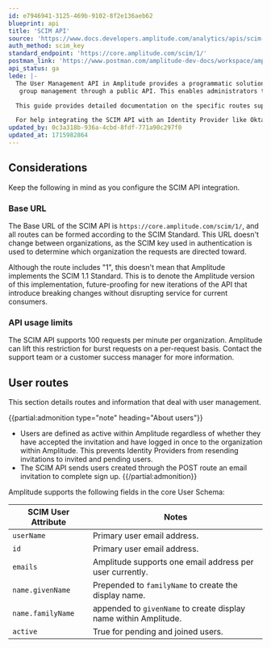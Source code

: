 ```yaml
---
id: e7946941-3125-469b-9102-8f2e136aeb62
blueprint: api
title: 'SCIM API'
source: 'https://www.docs.developers.amplitude.com/analytics/apis/scim-api/'
auth_method: scim_key
standard_endpoint: 'https://core.amplitude.com/scim/1/'
postman_link: 'https://www.postman.com/amplitude-dev-docs/workspace/amplitude-developers/folder/20044411-4e4ab138-2055-4ed8-be5f-2b28c4c17c7f?action=share&source=copy-link&creator=29131806&ctx=documentation'
api_status: ga
lede: |-
  The User Management API in Amplitude provides a programmatic solution to provisioning and
   group management through a public API. This enables administrators to manage their organizations at scale and integrate the provisioning process with other tools, including Identity Providers.

  This guide provides detailed documentation on the specific routes supported by Amplitude's implementation of the [System for Cross-domain Identity Management (SCIM) 2.0 Standard](http://www.simplecloud.info/#Specification). This guide pays specific attention to any details useful for debugging issues with a SCIM integration.

  For help integrating the SCIM API with an Identity Provider like Okta or JumpCloud, or help enabling the SCIM API for an Amplitude organization, see [Set up SCIM provisioning in Amplitude](/admin/account-management/scim-provision).
updated_by: 0c3a318b-936a-4cbd-8fdf-771a90c297f0
updated_at: 1715982864
---
```

## Considerations
Keep the following in mind as you configure the SCIM API integration.

### Base URL

The Base URL of the SCIM API is `https://core.amplitude.com/scim/1/`, and all routes can be formed according to the SCIM Standard. This URL doesn't change between organizations, as the SCIM key used in authentication is used to determine which organization the requests are directed toward.

Although the route includes "1", this doesn't mean that Amplitude implements the SCIM 1.1 Standard. This is to denote the Amplitude version of this implementation, future-proofing for new iterations of the API that introduce breaking changes without disrupting service for current consumers.

### API usage limits

The SCIM API supports 100 requests per minute per organization. Amplitude can lift this restriction for burst requests on a per-request basis. Contact the support team or a customer success manager for more information.

## User routes

This section details routes and information that deal with user management.


{{partial:admonition type="note" heading="About users"}}
- Users are defined as active within Amplitude regardless of whether they have accepted the invitation and
  have logged in once to the organization within Amplitude. This prevents Identity Providers from resending invitations to invited and pending users.
- The SCIM API sends users created through the POST route an email invitation to complete sign up.
{{/partial:admonition}}

Amplitude supports the following fields in the core User Schema:

| SCIM User Attribute |  Notes |
| --- | --- |
| `userName` | Primary user email address. |
| `id` | Primary user email address. |
| `emails` | Amplitude supports one email address per user currently. |
| `name.givenName` | Prepended to `familyName` to create the display name. |
| `name.familyName` | appended to `givenName` to create display name within Amplitude. |
| `active` | True for pending and joined users. |